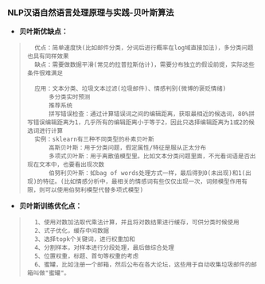 ### NLP汉语自然语言处理原理与实践-贝叶斯算法
- **贝叶斯优缺点：**
>       优点：简单速度快(比如邮件分类，分词后进行概率在log域直接加法)，多分类问题也具有同样效果
>       缺点：需要做数据平滑(常见的拉普拉斯估计)，需要分布独立的假设前提，实际这些条件很难满足
>
>       应用：文本分类、垃圾文本过滤(垃圾邮件)、情感判别(微博的褒贬情绪)
>           多分类实时预测
>           推荐系统
>           拼写错误检查：通过计算错误词之间的编辑距离，获取最相近的候选词，80%拼写错误编辑距离为1，几乎所有的编辑距离小于等于2，因此只选择编辑距离为1或2的候选词进行计算
>       实例：sklearn有三种不同类型的朴素贝叶斯
>           高斯贝叶斯：用于分类问题，假定属性/特征是服从正太分布
>           多项式贝叶斯：用于离散值模型里。比如文本分类问题里面，不光看词语是否出现在文本中，也要看出现次数
>           伯努利贝叶斯：如bag of words处理方式一样，最后得到0(未出现)和1(出现)的特征。(比如情感分析中，最相关的情感词有些仅仅出现一次，词频模型作用有限，则可以使用伯努利模型代替多项式模型)
>
>
>

- **贝叶斯训练优化点：**
>       1、使用对数加法取代乘法计算，并且将对数结果进行缓存，可供分类时候使用
>       2、式子优化，缓存中间数据
>       3、选择topk个关键词，进行权重加和
>       4、分割样本，对样本进行分段处理，最后做综合处理
>       5、位置权重，标题、首句等权重的考虑
>       6、蜜罐，比如注册一个邮箱，然后公布在各大论坛，这些用于自动收集垃圾邮件的邮箱叫做"蜜罐"。
>
>
>
>
>
>
>
>
>
